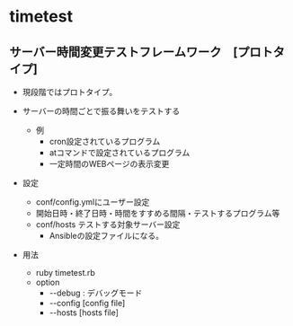 # timetest

## サーバー時間変更テストフレームワーク　[プロトタイプ]

 * 現段階ではプロトタイプ。

 * サーバーの時間ごとで振る舞いをテストする
    * 例
       * cron設定されているプログラム
       * atコマンドで設定されているプログラム
       * 一定時間のWEBページの表示変更
   
 * 設定
    * conf/config.ymlにユーザー設定
    * 開始日時・終了日時・時間をすすめる間隔・テストするプログラム等
    * conf/hosts テストする対象サーバー設定
       * Ansibleの設定ファイルになる。

* 用法
   * ruby timetest.rb
   * option
      * --debug : デバッグモード
      * --config [config file]
      * --hosts [hosts file]
  







